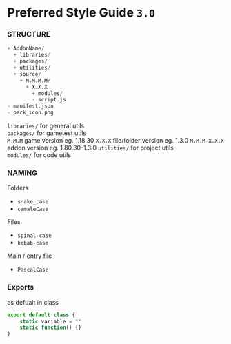 # Preferred Style Guide `3.0`


### STRUCTURE
```py
+ AddonName/
  + libraries/
  + packages/
  + utilities/
  + source/
    + M.M.M.M/
      + X.X.X
        + modules/
        - script.js
- manifest.json
- pack_icon.png
```

`libraries/` for general utils  
`packages/` for gametest utils  
`M.M.M` game version eg. 1.18.30
`X.X.X` file/folder version eg. 1.3.0
`M.M.M-X.X.X` addon version eg. 1.80.30-1.3.0
`utilities/` for project utils  
`modules/` for code utils 

### NAMING
Folders
- `snake_case`
- `camaleCase`

Files
- `spinal-case`
- `kebab-case`

Main / entry file
- `PascalCase`


### Exports
as defualt in class
```js
export default class {
	static variable = ""
	static function() {}
}
```



